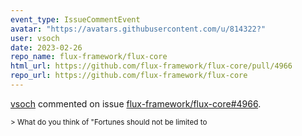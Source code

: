 ```yaml
---
event_type: IssueCommentEvent
avatar: "https://avatars.githubusercontent.com/u/814322?"
user: vsoch
date: 2023-02-26
repo_name: flux-framework/flux-core
html_url: https://github.com/flux-framework/flux-core/pull/4966
repo_url: https://github.com/flux-framework/flux-core
---
```


<a href='https://github.com/vsoch' target='_blank'>vsoch</a> commented on issue <a href='https://github.com/flux-framework/flux-core/pull/4966' target='_blank'>flux-framework/flux-core#4966</a>.

<small>> What do you think of "Fortunes should not be limited to 